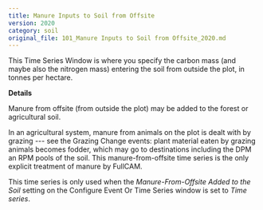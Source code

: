 ```yaml
---
title: Manure Inputs to Soil from Offsite
version: 2020
category: soil
original_file: 101_Manure Inputs to Soil from Offsite_2020.md
---
```


This Time Series Window is where you specify the carbon mass (and maybe also the nitrogen mass) entering the soil from outside the plot, in tonnes per hectare.

**Details**

Manure from offsite (from outside the plot) may be added to the forest or agricultural soil.

In an agricultural system, manure from animals on the plot is dealt with by grazing --- see the Grazing Change events: plant material eaten by grazing animals becomes fodder, which may go to destinations including the DPM an RPM pools of the soil. This manure-from-offsite time series is the only explicit treatment of manure by FullCAM.

This time series is only used when the *Manure-From-Offsite Added to the Soil* setting on the Configure Event Or Time Series window is set to *Time series*.

